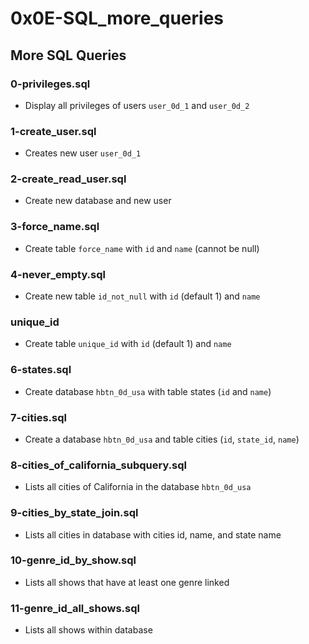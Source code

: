 # 0x0E-SQL_more_queries

## More SQL Queries
### 0-privileges.sql
* Display all privileges of users `user_0d_1` and `user_0d_2`

### 1-create_user.sql
* Creates new user `user_0d_1`

### 2-create_read_user.sql
* Create new database and new user

### 3-force_name.sql
* Create table `force_name` with `id` and `name` (cannot be null)

### 4-never_empty.sql
* Create new table `id_not_null` with `id` (default 1) and `name`

### unique_id
* Create table `unique_id` with `id` (default 1) and `name`

### 6-states.sql
* Create database `hbtn_0d_usa` with table states (`id` and `name`)

### 7-cities.sql
* Create a database `hbtn_0d_usa` and table cities (`id`, `state_id`, `name`)

### 8-cities_of_california_subquery.sql
* Lists all cities of California in the database `hbtn_0d_usa`

### 9-cities_by_state_join.sql
* Lists all cities in database with cities id, name, and state name

### 10-genre_id_by_show.sql
* Lists all shows that have at least one genre linked

### 11-genre_id_all_shows.sql
* Lists all shows within database

